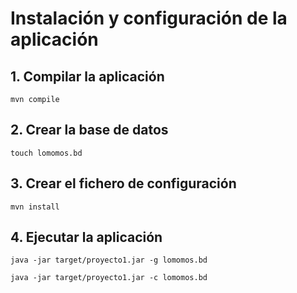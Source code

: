 # Instalación y configuración de la aplicación

## 1. Compilar la aplicación

```
mvn compile
```

## 2. Crear la base de datos

```
touch lomomos.bd
```

## 3. Crear el fichero de configuración

```
mvn install
```

## 4. Ejecutar la aplicación

```
java -jar target/proyecto1.jar -g lomomos.bd
```

```
java -jar target/proyecto1.jar -c lomomos.bd
```
